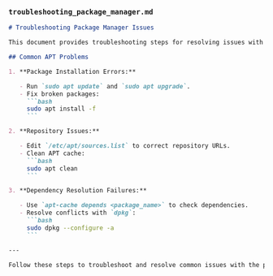 ### `troubleshooting_package_manager.md`

```markdown
# Troubleshooting Package Manager Issues

This document provides troubleshooting steps for resolving issues with the package manager (APT) on Ubuntu.

## Common APT Problems

1. **Package Installation Errors:**

   - Run `sudo apt update` and `sudo apt upgrade`.
   - Fix broken packages:
     ```bash
     sudo apt install -f
     ```

2. **Repository Issues:**

   - Edit `/etc/apt/sources.list` to correct repository URLs.
   - Clean APT cache:
     ```bash
     sudo apt clean
     ```

3. **Dependency Resolution Failures:**

   - Use `apt-cache depends <package_name>` to check dependencies.
   - Resolve conflicts with `dpkg`:
     ```bash
     sudo dpkg --configure -a
     ```

---

Follow these steps to troubleshoot and resolve common issues with the package manager on Ubuntu.